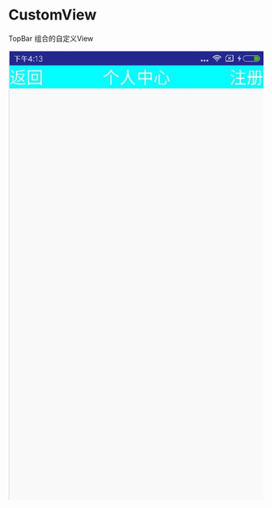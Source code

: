 # CustomView
TopBar
组合的自定义View

![image](https://github.com/maqingwei/CustomView/raw/master/screenshots/aaa.png)  
